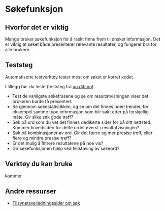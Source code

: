 # Søkefunksjon

## Hvorfor det er viktig
Mange bruker søkefunksjon for å raskt finne frem til ønsket informasjon. Det er viktig at søket både presenterer relevante resultater, og fungerer bra for alle brukere.

## Teststeg
Automatiserte testverktøy tester mest om søket er korret kodet.

I tillegg bør du teste (teststeg fra [uu.difi.no](https://www.uutilsynet.no/regelverk/sjekk-nettstedet-ditt-selv/708#8_sokefunksjonen)):
* Test de vanligste søkefrasene og se om resultatvisningen viser det brukeren burde få presentert.
* Se gjennom søkestatistikken, og se om det finnes noen trender, for eksempel samme type informasjon som blir søkt etter på forskjellig måte. Gir slike søk gode treff?
* Søk på ord som du vet det finnes dedikerte sider for på ditt nettsted. Kommer hovedsiden for dette ordet øverst i resultatvisningen?
* Søk på kombinasjoner av ord. Gir det færre og mer presise treff, eller flere og mindre presise treff?
* Er det mulig å filtrere resultatene på noe vis?
* Gir søkefunksjonen hjelp ved feilstaving av søkeord?

## Verktøy du kan bruke
kommer

## Andre ressurser
* [Tilsynetsveiledningssider om søk](https://www.uutilsynet.no/regelverk/sjekk-nettstedet-ditt-selv/708#8_sokefunksjonen)
